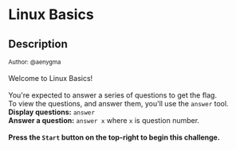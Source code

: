 # Linux Basics

## Description

<small>Author: @aenygma</small><br><br>Welcome to Linux Basics! <br/> <br/> You're expected to answer a series of questions to get the flag. <br/> To view the questions, and answer them, you'll use the <code>answer</code> tool.  <br/> <b>Display questions:</b> <code>answer</code><br/> <b>Answer a question:</b> <code>answer x</code> where <code>x</code> is question number. <br/><br/> <b>Press the <code>Start</code> button on the top-right to begin this challenge.</b>


